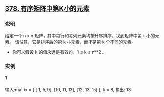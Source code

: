 ## [378. 有序矩阵中第K小的元素](https://leetcode-cn.com/problems/kth-smallest-element-in-a-sorted-matrix/)

### 说明
给定一个 n x n 矩阵，其中每行和每列元素均按升序排序，找到矩阵中第 k 小的元素。
请注意，它是排序后的第 k 小元素，而不是第 k 个不同的元素。

* 你可以假设 k 的值永远是有效的，1 ≤ k ≤ n**2 。

### 实例
#### 1
输入:matrix = [
  [ 1,  5,  9],
  [10, 11, 13],
  [12, 13, 15]
],
k = 8,
输出: 13